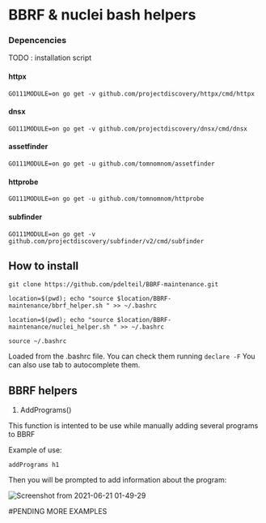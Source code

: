 # BBRF & nuclei bash helpers 


### Depencencies 

TODO : installation script


#### httpx 


`GO111MODULE=on go get -v github.com/projectdiscovery/httpx/cmd/httpx`

#### dnsx 
``GO111MODULE=on go get -v github.com/projectdiscovery/dnsx/cmd/dnsx``

#### assetfinder 
``GO111MODULE=on go get -u github.com/tomnomnom/assetfinder`` 

#### httprobe
``GO111MODULE=on go get -u github.com/tomnomnom/httprobe``

#### subfinder
``GO111MODULE=on go get -v github.com/projectdiscovery/subfinder/v2/cmd/subfinder``

## How to install

```
git clone https://github.com/pdelteil/BBRF-maintenance.git

location=$(pwd); echo "source $location/BBRF-maintenance/bbrf_helper.sh " >> ~/.bashrc

location=$(pwd); echo "source $location/BBRF-maintenance/nuclei_helper.sh " >> ~/.bashrc

source ~/.bashrc 
```

Loaded from the .bashrc file. 
You can check them running `declare -F` 
You can also use tab to autocomplete them. 


## BBRF helpers 


1. AddPrograms() 

This function is intented to be use while manually adding several programs to BBRF 

Example of use:

` addPrograms h1 `

Then you will be prompted to add information about the program:

![Screenshot from 2021-06-21 01-49-29](https://user-images.githubusercontent.com/20244863/122713055-173d7200-d233-11eb-8298-a7f3c86882f3.png)


#PENDING MORE EXAMPLES 
